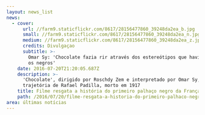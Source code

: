 ```yaml
---
layout: news_list
news:
  - cover:
      url: //farm9.staticflickr.com/8617/28156477860_39248da2ea_b.jpg
      small: //farm9.staticflickr.com/8617/28156477860_39248da2ea_n.jpg
      medium: //farm9.staticflickr.com/8617/28156477860_39248da2ea_z.jpg
      credits: Divulgaçao
      subtitle: >-
        Omar Sy: 'Chocolate fazia rir através dos estereótipos que havia sobre
        os negros' 
    date: 2016-07-20T21:20:05.687Z
    description: >-
      'Chocolate', dirigido por Roschdy Zem e interpretado por Omar Sy, refaz a
      trajetória de Rafael Padilla, morto em 1917
    title: Filme resgata a história do primeiro palhaço negro da França
    path: /2016/07/20/filme-resgata-a-historia-do-primeiro-palhaco-negro-da-franca/
area: últimas notícias
---
```


